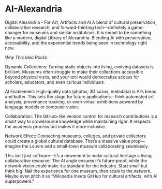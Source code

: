 # AI-Alexandria

Digital Alexandria - For Art, Artifacts and AI
A blend of cultural preservation, collaborative research, and forward-thinking tech—definitely a game-changer for museums and similar institutions. 
It is meant to be something like a modern, digital Library of Alexandria. Blending AI with preservation, accessibility, and the exponential trends being seen in technology right now.

*Why This Idea Rocks*

Dynamic Collections: Turning static objects into living, evolving datasets is brilliant. Museums often struggle to make their collections accessible beyond physical visits, and your tool would democratize access for scholars, educators, and even curious individuals.


AI Enablement: High-quality data (photos, 3D scans, metadata) is AI’s bread and butter. This sets the stage for future applications—think automated art analysis, provenance tracking, or even virtual exhibitions powered by language models or computer vision.


Collaboration: The GitHub-like version control for research contributions is a smart way to crowdsource knowledge while maintaining rigor. It respects the academic process but makes it more inclusive.


Network Effect: Connecting museums, colleges, and private collectors could create a global cultural database. That’s a massive value prop—imagine the Louvre and a small-town museum collaborating seamlessly.


This isn’t just software—it’s a movement to make cultural heritage a living, collaborative resource. The AI angle ensures it’s future-proof, while the network vision could make it a standard for the industry. 
Start small but think big. Nail the experience for one museum, then scale to the network. Maybe even pitch it as “Wikipedia meets GitHub for cultural artifacts, with AI superpowers.”

